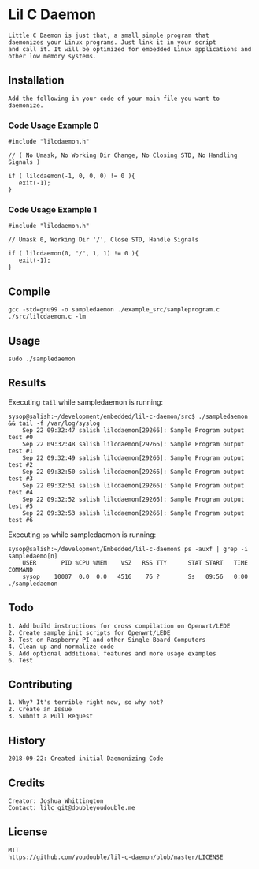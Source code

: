 # Lil C Daemon

    Little C Daemon is just that, a small simple program that
    daemonizes your Linux programs. Just link it in your script
    and call it. It will be optimized for embedded Linux applications and other low memory systems. 

## Installation

    Add the following in your code of your main file you want to daemonize.

### Code Usage Example 0

    #include "lilcdaemon.h"

    // ( No Umask, No Working Dir Change, No Closing STD, No Handling Signals )

    if ( lilcdaemon(-1, 0, 0, 0) != 0 ){
       exit(-1);
    }

### Code Usage Example 1

    #include "lilcdaemon.h"

    // Umask 0, Working Dir '/', Close STD, Handle Signals

    if ( lilcdaemon(0, "/", 1, 1) != 0 ){
       exit(-1);
    }

## Compile

    gcc -std=gnu99 -o sampledaemon ./example_src/sampleprogram.c ./src/lilcdaemon.c -lm

## Usage

    sudo ./sampledaemon

## Results

Executing `tail` while sampledaemon is running:
```shell
sysop@salish:~/development/embedded/lil-c-daemon/src$ ./sampledaemon && tail -f /var/log/syslog
    Sep 22 09:32:47 salish lilcdaemon[29266]: Sample Program output test #0
    Sep 22 09:32:48 salish lilcdaemon[29266]: Sample Program output test #1
    Sep 22 09:32:49 salish lilcdaemon[29266]: Sample Program output test #2
    Sep 22 09:32:50 salish lilcdaemon[29266]: Sample Program output test #3
    Sep 22 09:32:51 salish lilcdaemon[29266]: Sample Program output test #4
    Sep 22 09:32:52 salish lilcdaemon[29266]: Sample Program output test #5
    Sep 22 09:32:53 salish lilcdaemon[29266]: Sample Program output test #6
```

Executing `ps` while sampledaemon is running:
```shell
sysop@salish:~/development/Embedded/lil-c-daemon$ ps -auxf | grep -i sampledaemo[n]
    USER       PID %CPU %MEM    VSZ   RSS TTY      STAT START   TIME COMMAND
    sysop    10007  0.0  0.0   4516    76 ?        Ss   09:56   0:00 ./sampledaemon
```

## Todo

    1. Add build instructions for cross compilation on Openwrt/LEDE
    2. Create sample init scripts for Openwrt/LEDE
    3. Test on Raspberry PI and other Single Board Computers
    4. Clean up and normalize code
    5. Add optional additional features and more usage examples
    6. Test

## Contributing

    1. Why? It's terrible right now, so why not?
    2. Create an Issue
    3. Submit a Pull Request

## History

    2018-09-22: Created initial Daemonizing Code

## Credits

    Creator: Joshua Whittington
    Contact: lilc_git@doubleyoudouble.me

## License

    MIT
    https://github.com/youdouble/lil-c-daemon/blob/master/LICENSE
